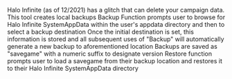 Halo Infinite (as of 12/2021) has a glitch that can delete your campaign data. This tool creates local backups
Backup Function prompts user to browse for Halo Infinite SystemAppData within the user's appdata directory and then to select a backup destination
Once the initial destination is set, this information is stored and all subsequent uses of "Backup" will automatically generate a new backup to aforementioned location
Backups are saved as "savegame" with a numeric suffix to designate version
Restore function prompts user to load a savegame from their backup location and restores it to their Halo Infinite SystemAppData directory
